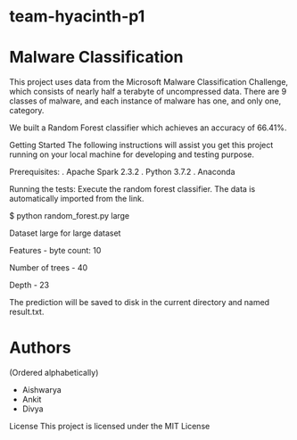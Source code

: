 # team-hyacinth-p1

# Malware Classification

This project uses data from the Microsoft Malware Classification Challenge, which consists of nearly half a terabyte of uncompressed data. There are 9 classes of malware, and each instance of malware has one, and only one, category.

We built a Random Forest classifier which achieves an accuracy of 66.41%.

Getting Started
The following instructions will assist you get this project running on your local machine for developing and testing purpose.

Prerequisites:
. Apache Spark 2.3.2
. Python 3.7.2
. Anaconda

Running the tests:
Execute the random forest classifier. The data is automatically imported from the link.

$ python random_forest.py large

Dataset large for large dataset

Features - byte count: 10

Number of trees - 40

Depth - 23

The prediction will be saved to disk in the current directory and named result.txt.

# Authors

(Ordered alphabetically)

+ Aishwarya
+ Ankit
+ Divya

License
This project is licensed under the MIT License
